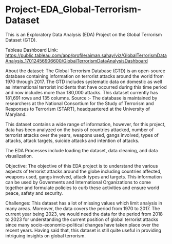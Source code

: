 # Project-EDA_Global-Terrorism-Dataset
This is an Exploratory Data Analysis (EDA) Project on the Global Terrorism Dataset (GTD). 

Tableau Dashboard Link: 
https://public.tableau.com/app/profile/aiman.sahay/viz/GlobalTerrorismDataAnalysis_17012456906600/GlobalTerrorismDataAnalysisDashboard

About the dataset:
The Global Terrorism Database (GTD) is an open-source database containing information on terrorist attacks around the world from 1970 through 2017. The GTD includes systematic data on domestic as well as international terrorist incidents that have occurred during this time period and now includes more than 180,000 attacks. This dataset currently has 181,691 rows and 135 columns.
Source :- The database is maintained by researchers at the National Consortium for the Study of Terrorism and Responses to Terrorism (START), headquartered at the University of Maryland.

This dataset contains a wide range of information, however, for this project, data has been analyzed on the basis of countries attacked, number of terrorist attacks over the years, weapons used, gangs involved, types of attacks, attack targets, suicide attacks and intention of attacks.

The EDA Processes include loading the dataset, data cleaning, and data visualization.

Objective: The objective of this EDA project is to understand the various aspects of terrorist attacks around the globe including countries affected, weapons used, gangs involved, attack types and targets. This information can be used by Goverments and International Organizations to come together and formulate policies to curb these activities and ensure world peace, safety and security. 

Challenges: This dataset has a lot of missing values which limit analysis in many areas. Moreover, the data covers the period from 1970 to 2017. The current year being 2023, we would need the data for the period from 2018 to 2023 for understanding the current position of global terrorist attacks since many socio-economic-political changes have taken place over the recent years. Having said that, this dataset is still quite useful in providing intriguing insights on global terrorism.


